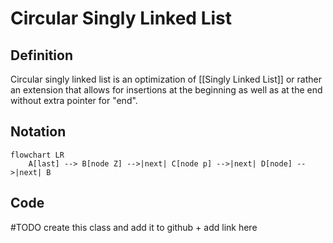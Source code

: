 # Circular Singly Linked List
## Definition
Circular singly linked list is an optimization of [[Singly Linked List]] or rather an extension that allows for insertions at the beginning as well as at the end without extra pointer for "end".
## Notation
```mermaid
flowchart LR
    A[last] --> B[node Z] -->|next| C[node p] -->|next| D[node] -->|next| B
```

## Code
#TODO  create this class and add it to github + add link here